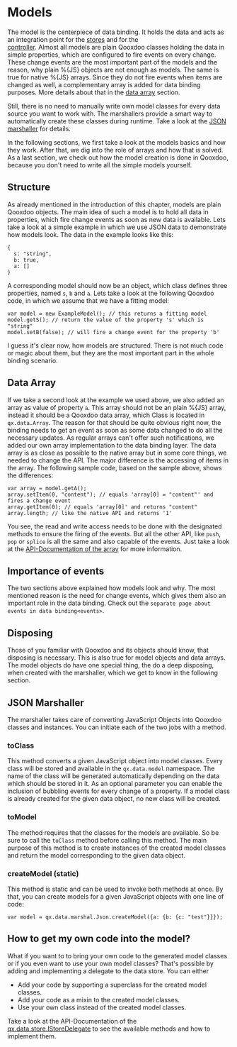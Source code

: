 # Models

The model is the centerpiece of data binding. It holds the data and
acts as an integration point for the [stores](stores) and for the  
[controller](controller).  Almost all models are plain Qooxdoo
classes holding the data in simple properties, which are configured to
fire events on every change. These change events are the most
important part of the models and the reason, why plain %{JS} objects
are not enough as models. The same is true for native %{JS} arrays.
Since they do not fire events when items are changed as well, a
complementary array is added for data binding purposes. More details
about that in the [data array](#data-array) section.

Still, there is no need to manually write own model classes for every
data source you want to work with. The marshallers provide a smart way
to automatically create these classes during runtime. Take a look at
the [JSON marshaller](#json-marshaller) for details.

In the following sections, we first take a look at the models basics
and how they work. After that, we dig into the role of arrays and how
that is solved. As a last section, we check out how the model creation
is done in Qooxdoo, because you don't need to write all the simple
models yourself.

## Structure

As already mentioned in the introduction of this chapter, models are
plain Qooxdoo objects. The main idea of such a model is to hold all
data in properties, which fire change events as soon as new data is
available. Lets take a look at a simple example in which we use JSON
data to demonstrate how models look. The data in the example looks
like this:

```
{
  s: "string",
  b: true,
  a: []
}
```

A corresponding model should now be an object, which class defines
three properties, named `s`, `b` and `a`. Lets take a look at the
following Qooxdoo code, in which we assume that we have a fitting
model:

```
var model = new ExampleModel(); // this returns a fitting model
model.getS(); // return the value of the property 's' which is "string"
model.setB(false); // will fire a change event for the property 'b'
```

I guess it's clear now, how models are structured. There is not much
code or magic about them, but they are the most important part in the
whole binding scenario.

## Data Array

If we take a second look at the example we used above, we also added
an array as value of property `a`. This array should not be an plain
%{JS} array, instead it should be a Qooxdoo data array, which Class is
located in `qx.data.Array`. The reason for that should be quite
obvious right now, the binding needs to get an event as soon as some
data changed to do all the necessary updates. As regular arrays can't
offer such notifications, we added our own array implementation to the
data binding layer. The data array is as close as possible to the
native array but in some core things, we needed to change the API. The
major difference is the accessing of items in the array. The following
sample code, based on the sample above, shows the differences:

```
var array = model.getA();
array.setItem(0, "content"); // equals 'array[0] = "content"' and fires a change event
array.getItem(0); // equals 'array[0]' and returns "content"
array.length; // like the native API and returns '1'
```

You see, the read and write access needs to be done with the
designated methods to ensure the firing of the events. But all the
other API, like `push`, `pop` or `splice` is all the same and also
capable of the events. Just take a look at the [API-Documentation of
the array](apps://apiviewer/#qx.data.Array) for more information.

## Importance of events

The two sections above explained how models look and why. The most
mentioned reason is the need for change events, which gives them also
an important role in the data binding. Check out the `separate page
about events in data binding<events>`.

## Disposing

Those of you familiar with Qooxdoo and its objects should know, that
disposing is necessary. This is also true for model objects and data
arrays. The model objects do have one special thing, the do a deep
disposing, when created with the marshaller, which we get to know in
the following section.

## JSON Marshaller

The marshaller takes care of converting JavaScript Objects into
Qooxdoo classes and instances. You can initiate each of the two jobs
with a method.

### toClass

This method converts a given JavaScript object into model classes.
Every class will be stored and available in the `qx.data.model`
namespace. The name of the class will be generated automatically
depending on the data which should be stored in it. As an optional
parameter you can enable the inclusion of bubbling events for every
change of a property. If a model class is already created for the
given data object, no new class will be created.

### toModel

The method requires that the classes for the models are available. So
be sure to call the `toClass` method before calling this method. The
main purpose of this method is to create instances of the created
model classes and return the model corresponding to the given data
object.

### createModel (static)

This method is static and can be used to invoke both methods at once.
By that, you can create models for a given JavaScript objects with one
line of code:

```
var model = qx.data.marshal.Json.createModel({a: {b: {c: "test"}}});
```

## How to get my own code into the model?

What if you want to to bring your own code to the generated model
classes or if you even want to use your own model classes? That's
possible by adding and implementing a delegate to the data store. You
can either

-   Add your code by supporting a superclass for the created model
    classes.
-   Add your code as a mixin to the created model classes.
-   Use your own class instead of the created model classes.

Take a look at the API-Documentation of the  
[qx.data.store.IStoreDelegate](apps:/apiviewer/#qx.data.store.IStoreDelegate)
           to see the available methods and how to implement them.
